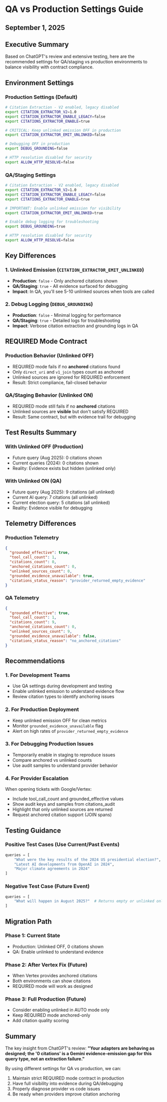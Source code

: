 # QA vs Production Settings Guide
## September 1, 2025

## Executive Summary
Based on ChatGPT's review and extensive testing, here are the recommended settings for QA/staging vs production environments to balance visibility with contract compliance.

## Environment Settings

### Production Settings (Default)
```bash
# Citation Extraction - V2 enabled, legacy disabled
export CITATION_EXTRACTOR_V2=1.0
export CITATION_EXTRACTOR_ENABLE_LEGACY=false
export CITATIONS_EXTRACTOR_ENABLE=true

# CRITICAL: Keep unlinked emission OFF in production
export CITATION_EXTRACTOR_EMIT_UNLINKED=false

# Debugging OFF in production
export DEBUG_GROUNDING=false

# HTTP resolution disabled for security
export ALLOW_HTTP_RESOLVE=false
```

### QA/Staging Settings
```bash
# Citation Extraction - V2 enabled, legacy disabled
export CITATION_EXTRACTOR_V2=1.0
export CITATION_EXTRACTOR_ENABLE_LEGACY=false
export CITATIONS_EXTRACTOR_ENABLE=true

# IMPORTANT: Enable unlinked emission for visibility
export CITATION_EXTRACTOR_EMIT_UNLINKED=true

# Enable debug logging for troubleshooting
export DEBUG_GROUNDING=true

# HTTP resolution disabled for security
export ALLOW_HTTP_RESOLVE=false
```

## Key Differences

### 1. Unlinked Emission (`CITATION_EXTRACTOR_EMIT_UNLINKED`)
- **Production**: `false` - Only anchored citations shown
- **QA/Staging**: `true` - All evidence surfaced for debugging
- **Impact**: In QA, you'll see 5-10 unlinked sources when tools are called

### 2. Debug Logging (`DEBUG_GROUNDING`)
- **Production**: `false` - Minimal logging for performance
- **QA/Staging**: `true` - Detailed logs for troubleshooting
- **Impact**: Verbose citation extraction and grounding logs in QA

## REQUIRED Mode Contract

### Production Behavior (Unlinked OFF)
- REQUIRED mode fails if no **anchored** citations found
- Only `direct_uri` and `v1_join` types count as anchored
- Unlinked sources are ignored for REQUIRED enforcement
- Result: Strict compliance, fail-closed behavior

### QA/Staging Behavior (Unlinked ON)
- REQUIRED mode still fails if no **anchored** citations
- Unlinked sources are **visible** but don't satisfy REQUIRED
- Result: Same contract, but with evidence trail for debugging

## Test Results Summary

### With Unlinked OFF (Production)
- Future query (Aug 2025): 0 citations shown
- Current queries (2024): 0 citations shown
- Reality: Evidence exists but hidden (unlinked only)

### With Unlinked ON (QA)
- Future query (Aug 2025): 9 citations (all unlinked)
- Current AI query: 7 citations (all unlinked)
- Current election query: 5 citations (all unlinked)
- Reality: Evidence visible for debugging

## Telemetry Differences

### Production Telemetry
```json
{
  "grounded_effective": true,
  "tool_call_count": 1,
  "citations_count": 0,
  "anchored_citations_count": 0,
  "unlinked_sources_count": 0,
  "grounded_evidence_unavailable": true,
  "citations_status_reason": "provider_returned_empty_evidence"
}
```

### QA Telemetry
```json
{
  "grounded_effective": true,
  "tool_call_count": 1,
  "citations_count": 9,
  "anchored_citations_count": 0,
  "unlinked_sources_count": 9,
  "grounded_evidence_unavailable": false,
  "citations_status_reason": "no_anchored_citations"
}
```

## Recommendations

### 1. For Development Teams
- Use QA settings during development and testing
- Enable unlinked emission to understand evidence flow
- Review citation types to identify anchoring issues

### 2. For Production Deployment
- Keep unlinked emission OFF for clean metrics
- Monitor `grounded_evidence_unavailable` flag
- Alert on high rates of `provider_returned_empty_evidence`

### 3. For Debugging Production Issues
- Temporarily enable in staging to reproduce issues
- Compare anchored vs unlinked counts
- Use audit samples to understand provider behavior

### 4. For Provider Escalation
When opening tickets with Google/Vertex:
- Include tool_call_count and grounded_effective values
- Show audit keys and samples from citations_audit
- Highlight that only unlinked sources are returned
- Request anchored citation support (JOIN spans)

## Testing Guidance

### Positive Test Cases (Use Current/Past Events)
```python
queries = [
    "What were the key results of the 2024 US presidential election?",
    "Latest AI developments from OpenAI in 2024",
    "Major climate agreements in 2024"
]
```

### Negative Test Case (Future Event)
```python
queries = [
    "What will happen in August 2025?"  # Returns empty or unlinked only
]
```

## Migration Path

### Phase 1: Current State
- Production: Unlinked OFF, 0 citations shown
- QA: Enable unlinked to understand evidence

### Phase 2: After Vertex Fix (Future)
- When Vertex provides anchored citations
- Both environments can show citations
- REQUIRED mode will work as designed

### Phase 3: Full Production (Future)
- Consider enabling unlinked in AUTO mode only
- Keep REQUIRED mode anchored-only
- Add citation quality scoring

## Summary

The key insight from ChatGPT's review: **"Your adapters are behaving as designed; the '0 citations' is a Gemini evidence-emission gap for this query type, not an extraction failure."**

By using different settings for QA vs production, we can:
1. Maintain strict REQUIRED mode contract in production
2. Have full visibility into evidence during QA/debugging
3. Properly diagnose provider vs code issues
4. Be ready when providers improve citation anchoring
